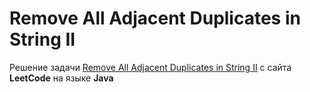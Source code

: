 # Remove All Adjacent Duplicates in String II
Решение задачи [Remove All Adjacent Duplicates in String II](https://leetcode.com/problems/remove-all-adjacent-duplicates-in-string-ii/) c сайта **LeetCode** на языке **Java**
